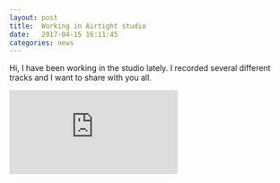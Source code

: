 ```yaml
---
layout: post
title:  Working in Airtight studio 
date:   2017-04-15 16:11:45
categories: news
---
```

Hi, I have been working in the studio lately. I recorded several different tracks and I want to share with you all.

<div class="videowrapper">
<iframe src="https://youtu.be/UOZCgJUrZK0" frameborder="0" allowfullscreen></iframe>
</div>